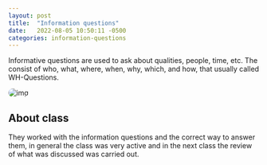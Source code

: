 ```yaml
---
layout: post
title:  "Information questions"
date:   2022-08-05 10:50:11 -0500
categories: information-questions
---
```

Informative questions are used to ask about qualities, people, time, etc. The consist of who, what, where, when, why, which, and how, that usually called WH-Questions.

<!-- Las preguntas informativas se utilizan para preguntar sobre cualidades, personas, tiempo, etc. Consisten en quién, qué, dónde, cuándo, por qué, cuál y cómo, que generalmente se denominan preguntas WH. -->

<div class="parent">
    <div class="img-container">
        <img src="https://1.bp.blogspot.com/-hhTi8cWla0I/WK5kk-yaGcI/AAAAAAAAMeA/famNrxDuGCQMayHbbszS91-sqroFUoq2ACLcB/s1600/4.png"
            alt="img"  style="border-radius: 10px;">
    </div>
        <!-- <div class="img-container">
            <img src="http://2.bp.blogspot.com/-9BC7XO1KgJs/VN0Vcb6KceI/AAAAAAAABbk/vbP8ip7-qx0/s1600/what-who-where.jpg"
                alt="img">
        </div> -->
</div>
<!-- <div class="img-container">
    <img src="https://mbalzav26.github.io/images/primera-class.jpeg" alt="img">
</div> -->


## About class
<!-- ![](/assets/) -->
<!-- ![img2](https://mbalzav26.github.io/images/primera-class.jpeg) -->
They worked with the information questions and the correct way to answer them, in general the class was very active and in the next class the review of what was discussed was carried out.

<!-- se trabajo con las information questions y la manera correcta de como responder a ellas, por lo general la clase estuvo muy activa y en la siguiente clase se realizo repaso de lo tratado. -->
